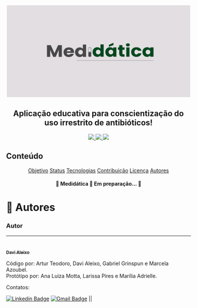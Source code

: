 <p align="center">
    <img src="img/Medidatica.png" height=250 width=500 alt="Medidática" />
</p>

<h2 align="center">Aplicação educativa para conscientização do uso irrestrito de antibióticos!</h2>

<p align="center">
    <a href="https://www.apache.org/licenses/LICENSE-2.0">
        <img src="https://img.shields.io/github/license/m-azoubel/medidatica?style=for-the-badge">
    </a>
    <a href="\Code">
        <img src="https://img.shields.io/badge/Language-C-brightgreen?style=for-the-badge">
    </a>
    <a href="https://www.figma.com/proto/zYRShNDzMZdyc152397BnC/Totem?node-id=214%3A9&starting-point-node-id=214%3A9">
        <img src="https://img.shields.io/badge/Prototype-Figma-blueviolet?style=for-the-badge">
    </a>
</p>

<h2>Conteúdo</h2>
<p align="center">
 <a href="#objetivo">Objetivo</a>
 <a href="#status">Status</a>
 <a href="#tecnologias">Tecnologias</a>
 <a href="#contribuicao">Contribuição</a>
 <a href="#licenc-a">Licença</a>
 <a href="#-autores">Autores</a>
</p>

<h4 align="center"> 
	🚧  Medidática 🚀 Em preparação...  🚧
</h4>

# 🦸 Autores

### Autor
---

<a href="https://github.com/AleixoCv">
 <img style="border-radius: 50%;" src="https://avatars.githubusercontent.com/u/60006560?s=400&u=dfa0eea78bcaf5c063ce718a7f29549a022010e2&v=4" width="100px;" alt=""/>
 <br />
 <sub><b>Davi Aleixo</b></sub></a>


Código por: Artur Teodoro, Davi Aleixo, Gabriel Grinspun e Marcela Azoubel.<br />
Protótipo por: Ana Luiza Motta, Larissa Pires e Marília Adrielle.

Contatos:

[![Linkedin Badge](https://img.shields.io/badge/-Aleixo-blue?style=flat-square&logo=Linkedin&logoColor=white&link=https://www.linkedin.com/in/davi-aleixo-548b55b8/)](https://www.linkedin.com/in/davi-aleixo-548b55b8/) 
[![Gmail Badge](https://img.shields.io/badge/-dac2@cesar.school-c14438?style=flat-square&logo=Gmail&logoColor=white&link=mailto:dac2@cesar.school)](mailto:dac2@cesar.school) || 